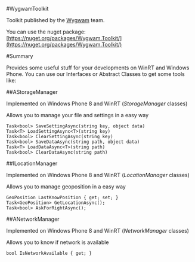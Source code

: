 #WygwamToolkit

Toolkit published by the [Wygwam](http://www.wygwam.com) team.

You can use the nuget package: [https://nuget.org/packages/Wygwam.Toolkit/](https://nuget.org/packages/Wygwam.Toolkit/)

#Summary

Provides some useful stuff for your developments on WinRT and Windows Phone.
You can use our Interfaces or Abstract Classes to get some tools like:

##AStorageManager

Implemented on Windows Phone 8 and WinRT (*StorageManager* classes)

Allows you to manage your file and settings in a easy way

    Task<bool> SaveSettingAsync(string key, object data)
    Task<T> LoadSettingAsync<T>(string key)
    Task<bool> ClearSettingAsync(string key)
    Task<bool> SaveDataAsync(string path, object data)
    Task<T> LoadDataAsync<T>(string path)
    Task<bool> ClearDataAsync(string path)

##ILocationManager

Implemented on Windows Phone 8 and WinRT (*LocationManager* classes)

Allows you to manage geoposition in a easy way

    GeoPosition LastKnowPosition { get; set; }
    Task<GeoPosition> GetLocationAsync();
    Task<bool> AskForRightAsync();

##ANetworkManager

Implemented on Windows Phone 8 and WinRT (*NetworkManager* classes)

Allows you to know if network is available

    bool IsNetworkAvailable { get; }